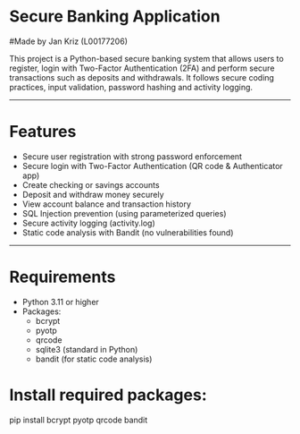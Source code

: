 # Secure Banking Application
#Made by Jan Kriz (L00177206)

This project is a Python-based secure banking system that allows users to register, login with Two-Factor Authentication (2FA) and perform secure transactions such as deposits and withdrawals. It follows secure coding practices, input validation, password hashing and activity logging.

---

# Features

- Secure user registration with strong password enforcement
- Secure login with Two-Factor Authentication (QR code & Authenticator app)
- Create checking or savings accounts
- Deposit and withdraw money securely
- View account balance and transaction history
- SQL Injection prevention (using parameterized queries)
- Secure activity logging (activity.log)
- Static code analysis with Bandit (no vulnerabilities found)

---

# Requirements

- Python 3.11 or higher
- Packages:
  - bcrypt
  - pyotp
  - qrcode
  - sqlite3 (standard in Python)
  - bandit (for static code analysis)

# Install required packages:

pip install bcrypt pyotp qrcode bandit
